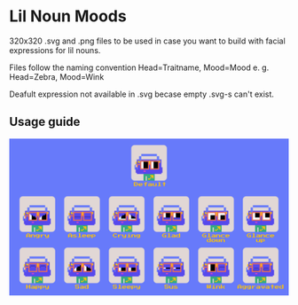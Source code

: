 # Lil Noun Moods
320x320 .svg and .png files to be used in case you want to build with facial expressions for lil nouns. 

Files follow the naming convention Head=Traitname, Mood=Mood e. g. Head=Zebra, Mood=Wink

Deafult expression not available in .svg becase empty .svg-s can't exist.

## Usage guide

![](guide.jpg)